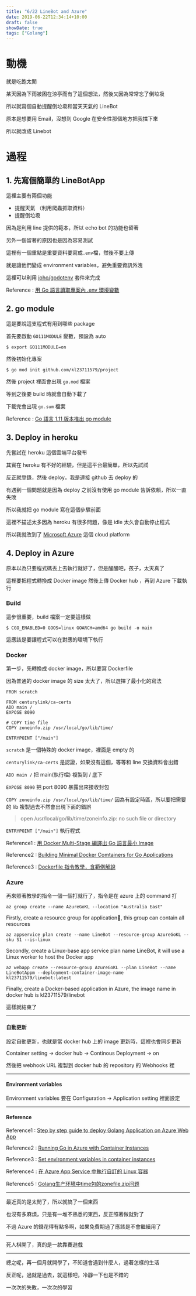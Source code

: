 ```yaml
---
title: "6/22 LineBot and Azure"
date: 2019-06-22T12:34:14+10:00
draft: false
showDate: true
tags: ["Golang"]
---
```


# 動機

就是吃飽太閒

某天因為下雨被困在涼亭而有了這個想法，然後又因為常常忘了倒垃圾

所以就寫個自動提醒倒垃圾和當天天氣的 LineBot

原本是想要用 Email，沒想到 Google 在安全性那個地方把我擋下來

所以就改成 Linebot

<!--more-->

# 過程

## 1. 先寫個簡單的 LineBotApp

這裡主要有兩個功能

- 提醒天氣 （利用爬蟲抓取資料）
- 提醒倒垃圾

因為是利用 line 提供的範本，所以 echo bot 的功能也留著

另外一個留著的原因也是因為容易測試

這裡有一個重點是重要資料要寫成`.env`檔，然後不要上傳

就是讓他們變成 environment variables，避免重要資訊外洩

這裡可以利用 [joho/godotenv](https://github.com/joho/godotenv) 套件來完成

Reference : [用 Go 語言讀取專案內 .env 環境變數](https://blog.wu-boy.com/2019/04/how-to-load-env-file-in-go/)

## 2. go module

這是要說這支程式有用到哪些 package

首先要啟動 `GO111MODULE` 變數，預設為 auto

```
$ export GO111MODULE=on
```

然後初始化專案

```
$ go mod init github.com/kl23711579/project
```

然後 project 裡面會出現 `go.mod` 檔案

等到之後要 build 時就會自動下載了

下載完會出現 `go.sum` 檔案

Reference : [Go 語言 1.11 版本推出 go module](https://blog.wu-boy.com/2018/10/go-1-11-support-go-module/)

## 3. Deploy in heroku

先嘗試在 heroku 這個雲端平台發布

其實在 heroku 有不好的經驗，但是這平台最簡單，所以先試試

反正就登錄，然後 deploy，我是連接 github 去 deploy 的

有遇到一個問題就是因為 deploy 之前沒有使用 go module 告訴依賴，所以一直失敗

所以我就把 go module 寫在這個步驟前面

這裡不描述太多因為 heroku 有很多問題，像是 idle 太久會自動停止程式

所以我就改到了 [Microsoft Azure](https://azure.microsoft.com) 這個 cloud platform

## 4. Deploy in Azure

原本以為只要程式碼丟上去執行就好了，但是醒醒吧，孩子，太天真了

這裡要把程式轉換成 Docker image 然後上傳 Docker hub ，再到 Azure 下載執行

### Build

這步很重要，build 檔案一定要這樣做

```
$ CGO_ENABLED=0 GOOS=linux GOARCH=amd64 go build -o main
```

這應該是要讓程式可以在對應的環境下執行

### Docker

第一步，先轉換成 docker image，所以要寫 Dockerfile

因為普通的 docker image 的 size 太大了，所以選擇了最小化的寫法

```
FROM scratch

FROM centurylink/ca-certs
ADD main /
EXPOSE 8090

# COPY time file
COPY zoneinfo.zip /usr/local/go/lib/time/

ENTRYPOINT ["/main"]
```

`scratch` 是一個特殊的 docker image，裡面是 empty 的

`centurylink/ca-certs` 是認證，如果沒有這個，等等和 line 交換資料會出錯

`ADD main /` 把 main(執行檔) 複製到 / 底下

`EXPOSE 8090` 把 port 8090 暴露出來接收封包

`COPY zoneinfo.zip /usr/local/go/lib/time/` 因為有設定時區，所以要把需要的 lib 複製過去不然會出現下面的錯誤

> open /usr/local/go/lib/time/zoneinfo.zip: no such file or directory

`ENTRYPOINT ["/main"]` 執行程式

Reference1 : [用 Docker Multi-Stage 編譯出 Go 語言最小 Image](https://blog.wu-boy.com/2017/04/build-minimal-docker-container-using-multi-stage-for-go-app/)

Reference2 : [Building Minimal Docker Comtainers for Go Applications](https://blog.codeship.com/building-minimal-docker-containers-for-go-applications/)

Reference3 : [Dockerfile 指令教學，含範例解說](https://www.jinnsblog.com/2018/12/docker-dockerfile-guide.html)

### Azure

再來照著教學的指令一個一個打就行了，指令是在 azure 上的 command 打

```
az group create --name AzureGoKL --location "Australia East"
```

Firstly, create a resource group for application, this group can contain all resources

```
az appservice plan create --name LineBot --resource-group AzureGoKL --sku S1 --is-linux
```

Secondly, create a Linux-base app service plan name LineBot, it will use a Linux worker to host the Docker app

```
az webapp create --resource-group AzureGoKL --plan LineBot --name LineBotAppm --deployment-container-image-name kl23711579/linebot:latest
```

Finally, create a Docker-based application in Azure, the image name in docker hub is kl23711579/linebot

這樣就結束了

---

#### 自動更新

設定自動更新，也就是當 docker hub 上的 image 更新時，這裡也會同步更新

Container setting -> docker hub -> Continous Deployment -> on

然後把 webhook URL 複製到 docker hub 的 repository 的 Webhooks 裡

---

#### Environment variables

Environment variables 要在 Configuration -> Application setting 裡面設定

---

#### Reference

Reference1 : [Step by step guide to deploy Golang Application on Azure Web App](https://medium.com/@durgaprasadbudhwani/step-by-step-guide-to-deploy-golang-application-on-azure-web-app-46ba3befb4c0)

Reference2 : [Running Go in Azure with Container Instances](https://dev.to/tophatsteve/running-go-in-azure-with-container-instances)

Reference3 : [Set environment variables in container instances](https://docs.microsoft.com/en-us/azure/container-instances/container-instances-environment-variables)

Reference4 : [在 Azure App Service 中執行自訂的 Linux 容器](https://docs.microsoft.com/zh-tw/azure/app-service/containers/quickstart-docker-go)

Reference5 : [Golang生产环境中time包的zonefile.zip问题](http://blog.swiftflamel.com/tag/open-usrlocalgolibtimezoneinfo-zip/)

---

最近真的是太閒了，所以就搞了一個東西

也沒有多麻煩，只是有一堆不熟悉的東西，反正照著做就對了

不過 Azure 的錢花得有點多啊，如果免費期過了應該是不會繼續用了

---

死人棋開了，真的是一款靠賽遊戲

---

總之呢，再一個月就開學了，不知道會遇到什麼人，過著怎樣的生活

反正呢，過就是過去，就這樣吧，冷靜一下也是不錯的

一次次的失敗，一次次的學習



